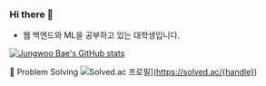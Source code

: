 ### Hi there 👋

- 웹 백엔드와 ML을 공부하고 있는 대학생입니다.

<!-- [![Top Langs](https://github-readme-stats.vercel.app/api/top-langs/?username=wjddn2165&layout=compact)](https://github.com/wjddn2165/github-readme-stats)
 -->
 
 
[![Jungwoo Bae's GitHub stats](https://github-readme-stats.vercel.app/api?username=wjddn2165&theme=dark)](https://github.com/wjddn2165/github-readme-stats)



💪 Problem Solving
![Solved.ac
프로필](http://mazassumnida.wtf/api/v2/generate_badge?boj=wjddn2165)](https://solved.ac/{handle})

